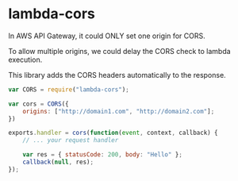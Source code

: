 # lambda-cors

In AWS API Gateway, it could ONLY set one origin for CORS.

To allow multiple origins, we could delay the CORS check to lambda execution.

This library adds the CORS headers automatically to the response.

```javascript
var CORS = require("lambda-cors");

var cors = CORS({
    origins: ["http://domain1.com", "http://domain2.com"];
})

exports.handler = cors(function(event, context, callback) {
    // ... your request handler

    var res = { statusCode: 200, body: "Hello" };
    callback(null, res);
});
```


